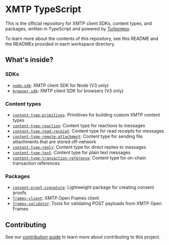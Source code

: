 # XMTP TypeScript

This is the official repository for XMTP client SDKs, content types, and packages, written in TypeScript and powered by [Turborepo](https://turbo.build/repo).

To learn more about the contents of this repository, see this README and the READMEs provided in each workspace directory.

## What's inside?

### SDKs

- [`node-sdk`](https://github.com/xmtp/xmtp-js/blob/main/sdks/node-sdk): XMTP client SDK for Node (V3 only)
- [`browser-sdk`](https://github.com/xmtp/xmtp-js/blob/main/sdks/browser-sdk): XMTP client SDK for browsers (V3 only)

### Content types

- [`content-type-primitives`](content-types/content-type-primitives): Primitives for building custom XMTP content types
- [`content-type-reaction`](content-types/content-type-reaction): Content type for reactions to messages
- [`content-type-read-receipt`](content-types/content-type-read-receipt): Content type for read receipts for messages
- [`content-type-remote-attachment`](content-types/content-type-remote-attachment): Content type for sending file attachments that are stored off-network
- [`content-type-reply`](content-types/content-type-reply): Content type for direct replies to messages
- [`content-type-text`](content-types/content-type-text): Content type for plain text messages
- [`content-type-transaction-reference`](content-types/content-type-transaction-reference): Content type for on-chain transaction references

### Packages

- [`consent-proof-signature`](https://github.com/xmtp/xmtp-js/blob/main/packages/consent-proof-signature): Lightweight package for creating consent proofs
- [`frames-client`](https://github.com/xmtp/xmtp-js/blob/main/packages/frames-client): XMTP Open Frames client
- [`frames-validator`](https://github.com/xmtp/xmtp-js/blob/main/packages/frames-validator): Tools for validating POST payloads from XMTP Open Frames

## Contributing

See our [contribution guide](./CONTRIBUTING.md) to learn more about contributing to this project.
